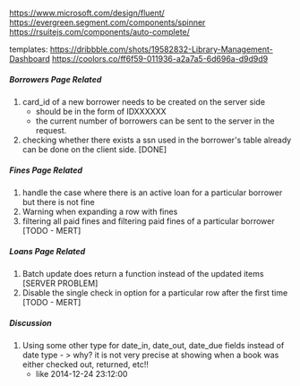 https://www.microsoft.com/design/fluent/
https://evergreen.segment.com/components/spinner
https://rsuitejs.com/components/auto-complete/

templates:
https://dribbble.com/shots/19582832-Library-Management-Dashboard
https://coolors.co/ff6f59-011936-a2a7a5-6d696a-d9d9d9

##### Borrowers Page Related

1. card_id of a new borrower needs to be created on the server side
   - should be in the form of IDXXXXXX
   - the current number of borrowers can be sent to the server in the request.
2. checking whether there exists a ssn used in the borrower's table already can be done on the client side. [DONE]

##### Fines Page Related

1. handle the case where there is an active loan for a particular borrower but there is not fine
2. Warning when expanding a row with fines
3. filtering all paid fines and filtering paid fines of a particular borrower [TODO - MERT]

##### Loans Page Related

1. Batch update does return a function instead of the updated items [SERVER PROBLEM]
2. Disable the single check in option for a particular row after the first time [TODO - MERT]

##### Discussion

1. Using some other type for date_in, date_out, date_due fields instead of date type - > why? it is not very precise at showing when a book was either checked out, returned, etc!!
   - like 2014-12-24 23:12:00
